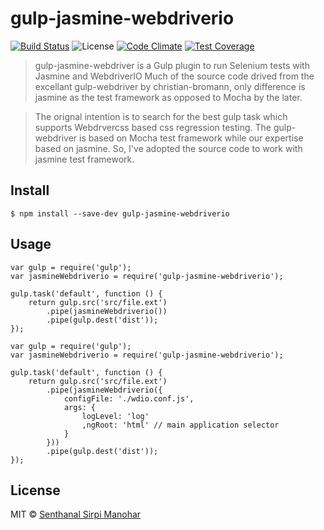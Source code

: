 # gulp-jasmine-webdriverio 
[![Build Status](https://travis-ci.org/senthanal/gulp-jasmine-webdriverio.svg?branch=master)](https://travis-ci.org/senthanal/gulp-jasmine-webdriverio) ![License](https://img.shields.io/npm/l/angular-translate.svg) [![Code Climate](https://codeclimate.com/github/senthanal/gulp-jasmine-webdriverio/badges/gpa.svg)](https://codeclimate.com/github/senthanal/gulp-jasmine-webdriverio) [![Test Coverage](https://codeclimate.com/github/senthanal/gulp-jasmine-webdriverio/badges/coverage.svg)](https://codeclimate.com/github/senthanal/gulp-jasmine-webdriverio/coverage)


> gulp-jasmine-webdriver is a Gulp plugin to run Selenium tests with Jasmine and WebdriverIO
> Much of the source code drived from the excellant gulp-webdriver by christian-bromann, only difference is jasmine as the test framework as opposed to Mocha by the later.
  
> The orignal intention is to search for the best gulp task which supports Webdrvercss based css regression testing. The gulp-webdriver is based on Mocha test framework while our expertise based on jasmine. So, I've adopted the source code to
  work with jasmine test framework.

## Install

```
$ npm install --save-dev gulp-jasmine-webdriverio
```


## Usage

```
var gulp = require('gulp');
var jasmineWebdriverio = require('gulp-jasmine-webdriverio');

gulp.task('default', function () {
	return gulp.src('src/file.ext')
		.pipe(jasmineWebdriverio())
		.pipe(gulp.dest('dist'));
});
```

```
var gulp = require('gulp');
var jasmineWebdriverio = require('gulp-jasmine-webdriverio');

gulp.task('default', function () {
	return gulp.src('src/file.ext')
		.pipe(jasmineWebdriverio({
			configFile: './wdio.conf.js',
			args: {
				logLevel: 'log'
				,ngRoot: 'html' // main application selector
			}
		}))
		.pipe(gulp.dest('dist'));
});
```

## License

MIT © [Senthanal Sirpi Manohar](https://github.com/senthanal/gulp-jasmine-webdriverio)

